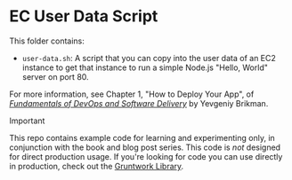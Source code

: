 # EC User Data Script

This folder contains:

* `user-data.sh`: A script that you can copy into the user data of an EC2 instance to get that instance to run a
  simple Node.js "Hello, World" server on port 80.

For more information, see Chapter 1, "How to Deploy Your App", of [_Fundamentals of DevOps and Software
Delivery_](https://www.fundamentals-of-devops.com) by Yevgeniy Brikman.

> [!IMPORTANT]  
> This repo contains example code for learning and experimenting only, in conjunction with the book and blog post
> series. This code is _not_ designed for direct production usage. If you're looking for code you can use directly in
> production, check out the [Gruntwork Library](https://www.gruntwork.io/products/library).
